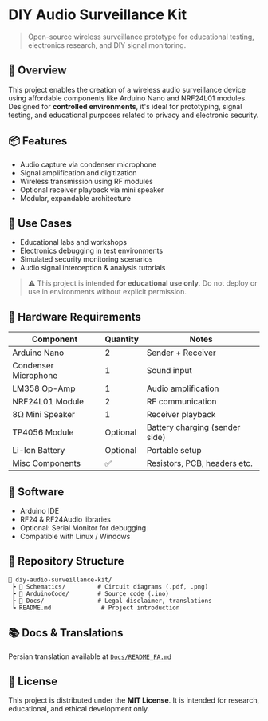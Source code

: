 # DIY Audio Surveillance Kit

> Open-source wireless surveillance prototype for educational testing, electronics research, and DIY signal monitoring.

## 🔧 Overview

This project enables the creation of a wireless audio surveillance device using affordable components like Arduino Nano and NRF24L01 modules. Designed for **controlled environments**, it's ideal for prototyping, signal testing, and educational purposes related to privacy and electronic security.

## 📦 Features

- Audio capture via condenser microphone  
- Signal amplification and digitization  
- Wireless transmission using RF modules  
- Optional receiver playback via mini speaker  
- Modular, expandable architecture

## 🚀 Use Cases

- Educational labs and workshops  
- Electronics debugging in test environments  
- Simulated security monitoring scenarios  
- Audio signal interception & analysis tutorials

> ⚠️ This project is intended **for educational use only**. Do not deploy or use in environments without explicit permission.

## 🧰 Hardware Requirements

| Component             | Quantity | Notes                           |
|----------------------|----------|---------------------------------|
| Arduino Nano          | 2        | Sender + Receiver               |
| Condenser Microphone  | 1        | Sound input                     |
| LM358 Op-Amp          | 1        | Audio amplification             |
| NRF24L01 Module       | 2        | RF communication                |
| 8Ω Mini Speaker       | 1        | Receiver playback               |
| TP4056 Module         | Optional | Battery charging (sender side)  |
| Li-Ion Battery        | Optional | Portable setup                  |
| Misc Components       | ✅       | Resistors, PCB, headers etc.    |

## 🧠 Software

- Arduino IDE  
- RF24 & RF24Audio libraries  
- Optional: Serial Monitor for debugging  
- Compatible with Linux / Windows

## 📂 Repository Structure

```
📁 diy-audio-surveillance-kit/
 ┣ 📂 Schematics/         # Circuit diagrams (.pdf, .png)
 ┣ 📂 ArduinoCode/        # Source code (.ino)
 ┣ 📂 Docs/               # Legal disclaimer, translations
 ┗ README.md              # Project introduction
```

## 📚 Docs & Translations

Persian translation available at [`Docs/README_FA.md`](Docs/README_FA.md)

## 📄 License

This project is distributed under the **MIT License**. It is intended for research, educational, and ethical development only.
